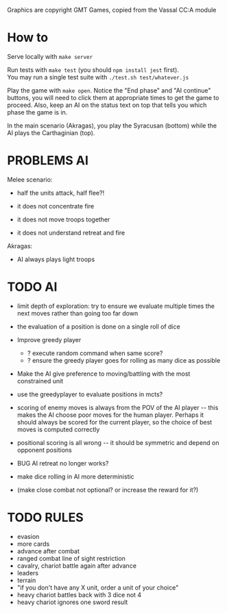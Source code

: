 
Graphics are copyright GMT Games, copied from the Vassal CC:A module

# How to

Serve locally with `make server`

Run tests with `make test` (you should `npm install jest` first).  
You may run a single test suite with `./test.sh test/whatever.js`

Play the game with `make open`. Notice the "End phase" and "AI continue" 
buttons, you will need to click them at appropriate times to get the game to proceed. 
Also, keep an AI on the status text on top that tells you which phase the game is in.

In the main scenario (Akragas), you play the Syracusan (bottom) while the AI plays 
the Carthaginian (top). 

# PROBLEMS AI

Melee scenario:
 - half the units attack, half flee?!

 - it does not concentrate fire
 - it does not move troops together
 - it does not understand retreat and fire

Akragas: 
 - AI always plays light troops 
 

# TODO AI 

- limit depth of exploration: try to ensure we evaluate multiple times the next moves rather than going too far down

- the evaluation of a position is done on a single roll of dice

- Improve greedy player
  - ? execute random command when same score?
  - ? ensure the greedy player goes for rolling as many dice as possible

- Make the AI give preference to moving/battling with the most constrained unit
- use the greedyplayer to evaluate positions in mcts?
- scoring of enemy moves is always from the POV of the AI player -- this makes the AI choose poor moves for the human player.  Perhaps it should always be scored for the current player, so the choice of best moves is computed correctly
- positional scoring is all wrong -- it should be symmetric and depend on opponent positions

- BUG AI retreat no longer works?
- make dice rolling in AI more deterministic
- (make close combat not optional?  or increase the reward for it?)

# TODO RULES

- evasion
- more cards
- advance after combat
- ranged combat line of sight restriction
- cavalry, chariot battle again after advance
- leaders
- terrain
- "if you don't have any X unit, order a unit of your choice"
- heavy chariot battles back with 3 dice not 4
- heavy chariot ignores one sword result


